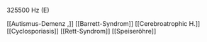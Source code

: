 325500 Hz (E)

[[Autismus-Demenz ,]]
[[Barrett-Syndrom]]
[[Cerebroatrophic H.]]
[[Cyclosporiasis]]
[[Rett-Syndrom]]
[[Speiseröhre]]